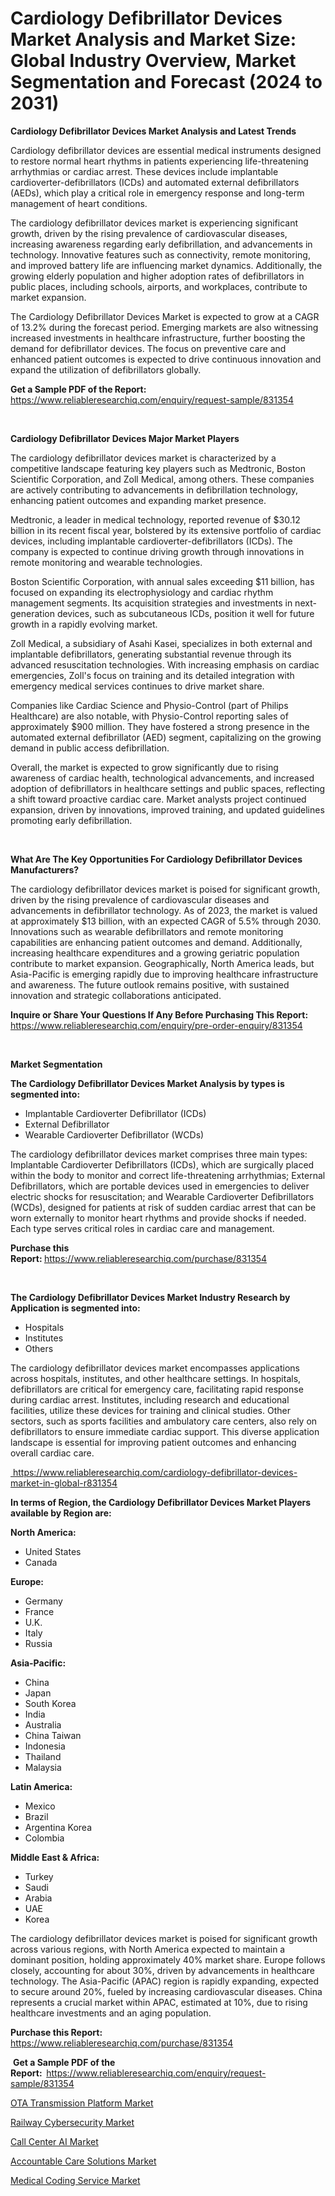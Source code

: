 <p><h1>Cardiology Defibrillator Devices Market Analysis and Market Size: Global Industry Overview, Market Segmentation and Forecast (2024 to 2031)</h1></p><p><strong>Cardiology Defibrillator Devices Market Analysis and Latest Trends</strong></p>
<p><p>Cardiology defibrillator devices are essential medical instruments designed to restore normal heart rhythms in patients experiencing life-threatening arrhythmias or cardiac arrest. These devices include implantable cardioverter-defibrillators (ICDs) and automated external defibrillators (AEDs), which play a critical role in emergency response and long-term management of heart conditions. </p><p>The cardiology defibrillator devices market is experiencing significant growth, driven by the rising prevalence of cardiovascular diseases, increasing awareness regarding early defibrillation, and advancements in technology. Innovative features such as connectivity, remote monitoring, and improved battery life are influencing market dynamics. Additionally, the growing elderly population and higher adoption rates of defibrillators in public places, including schools, airports, and workplaces, contribute to market expansion.</p><p>The Cardiology Defibrillator Devices Market is expected to grow at a CAGR of 13.2% during the forecast period. Emerging markets are also witnessing increased investments in healthcare infrastructure, further boosting the demand for defibrillator devices. The focus on preventive care and enhanced patient outcomes is expected to drive continuous innovation and expand the utilization of defibrillators globally.</p></p>
<p><strong>Get a Sample PDF of the Report:&nbsp;</strong> <a href="https://www.reliableresearchiq.com/enquiry/request-sample/831354?utm_campaign=1137&utm_medium=2&utm_source=Github&utm_content=ia&utm_term=18122024&utm_id=cardiology-defibrillator-devices">https://www.reliableresearchiq.com/enquiry/request-sample/831354</a></p>
<p>&nbsp;</p>
<p><strong>Cardiology Defibrillator Devices Major Market Players</strong></p>
<p><p>The cardiology defibrillator devices market is characterized by a competitive landscape featuring key players such as Medtronic, Boston Scientific Corporation, and Zoll Medical, among others. These companies are actively contributing to advancements in defibrillation technology, enhancing patient outcomes and expanding market presence.</p><p>Medtronic, a leader in medical technology, reported revenue of $30.12 billion in its recent fiscal year, bolstered by its extensive portfolio of cardiac devices, including implantable cardioverter-defibrillators (ICDs). The company is expected to continue driving growth through innovations in remote monitoring and wearable technologies.</p><p>Boston Scientific Corporation, with annual sales exceeding $11 billion, has focused on expanding its electrophysiology and cardiac rhythm management segments. Its acquisition strategies and investments in next-generation devices, such as subcutaneous ICDs, position it well for future growth in a rapidly evolving market.</p><p>Zoll Medical, a subsidiary of Asahi Kasei, specializes in both external and implantable defibrillators, generating substantial revenue through its advanced resuscitation technologies. With increasing emphasis on cardiac emergencies, Zoll's focus on training and its detailed integration with emergency medical services continues to drive market share.</p><p>Companies like Cardiac Science and Physio-Control (part of Philips Healthcare) are also notable, with Physio-Control reporting sales of approximately $900 million. They have fostered a strong presence in the automated external defibrillator (AED) segment, capitalizing on the growing demand in public access defibrillation.</p><p>Overall, the market is expected to grow significantly due to rising awareness of cardiac health, technological advancements, and increased adoption of defibrillators in healthcare settings and public spaces, reflecting a shift toward proactive cardiac care. Market analysts project continued expansion, driven by innovations, improved training, and updated guidelines promoting early defibrillation.</p></p>
<p>&nbsp;</p>
<p><strong>What Are The Key Opportunities For Cardiology Defibrillator Devices Manufacturers?</strong></p>
<p><p>The cardiology defibrillator devices market is poised for significant growth, driven by the rising prevalence of cardiovascular diseases and advancements in defibrillator technology. As of 2023, the market is valued at approximately $13 billion, with an expected CAGR of 5.5% through 2030. Innovations such as wearable defibrillators and remote monitoring capabilities are enhancing patient outcomes and demand. Additionally, increasing healthcare expenditures and a growing geriatric population contribute to market expansion. Geographically, North America leads, but Asia-Pacific is emerging rapidly due to improving healthcare infrastructure and awareness. The future outlook remains positive, with sustained innovation and strategic collaborations anticipated.</p></p>
<p><strong>Inquire or Share Your Questions If Any Before Purchasing This Report:</strong> <a href="https://www.reliableresearchiq.com/enquiry/pre-order-enquiry/831354?utm_campaign=1137&utm_medium=2&utm_source=Github&utm_content=ia&utm_term=18122024&utm_id=cardiology-defibrillator-devices">https://www.reliableresearchiq.com/enquiry/pre-order-enquiry/831354</a></p>
<p>&nbsp;</p>
<p><strong>Market Segmentation</strong></p>
<p><strong>The Cardiology Defibrillator Devices Market Analysis by types is segmented into:</strong></p>
<p><ul><li>Implantable Cardioverter Defibrillator (ICDs)</li><li>External Defibrillator</li><li>Wearable Cardioverter Defibrillator (WCDs)</li></ul></p>
<p><p>The cardiology defibrillator devices market comprises three main types: Implantable Cardioverter Defibrillators (ICDs), which are surgically placed within the body to monitor and correct life-threatening arrhythmias; External Defibrillators, which are portable devices used in emergencies to deliver electric shocks for resuscitation; and Wearable Cardioverter Defibrillators (WCDs), designed for patients at risk of sudden cardiac arrest that can be worn externally to monitor heart rhythms and provide shocks if needed. Each type serves critical roles in cardiac care and management.</p></p>
<p><strong>Purchase this Report:&nbsp;</strong><a href="https://www.reliableresearchiq.com/purchase/831354?utm_campaign=1137&utm_medium=2&utm_source=Github&utm_content=ia&utm_term=18122024&utm_id=cardiology-defibrillator-devices">https://www.reliableresearchiq.com/purchase/831354</a></p>
<p>&nbsp;</p>
<p><strong>The Cardiology Defibrillator Devices Market Industry Research by Application is segmented into:</strong></p>
<p><ul><li>Hospitals</li><li>Institutes</li><li>Others</li></ul></p>
<p><p>The cardiology defibrillator devices market encompasses applications across hospitals, institutes, and other healthcare settings. In hospitals, defibrillators are critical for emergency care, facilitating rapid response during cardiac arrest. Institutes, including research and educational facilities, utilize these devices for training and clinical studies. Other sectors, such as sports facilities and ambulatory care centers, also rely on defibrillators to ensure immediate cardiac support. This diverse application landscape is essential for improving patient outcomes and enhancing overall cardiac care.</p></p>
<p><a href="https://www.reliableresearchiq.com/cardiology-defibrillator-devices-market-in-global-r831354?utm_campaign=1137&utm_medium=2&utm_source=Github&utm_content=ia&utm_term=18122024&utm_id=cardiology-defibrillator-devices">&nbsp;https://www.reliableresearchiq.com/cardiology-defibrillator-devices-market-in-global-r831354</a></p>
<p><strong>In terms of Region, the Cardiology Defibrillator Devices Market Players available by Region are:</strong></p>
<p>
    <p> <strong> North America: </strong>
        <ul>
            <li>United States</li>
            <li>Canada</li>
        </ul>
        </p> 
    <p> <strong> Europe: </strong>
        <ul>
            <li>Germany</li>
            <li>France</li>
            <li>U.K.</li>
            <li>Italy</li>
            <li>Russia</li>
        </ul>
        </p> 
    <p> <strong> Asia-Pacific: </strong>
        <ul>
            <li>China</li>
            <li>Japan</li>
            <li>South Korea</li>
            <li>India</li>
            <li>Australia</li>
            <li>China Taiwan</li>
            <li>Indonesia</li>
            <li>Thailand</li>
            <li>Malaysia</li>
        </ul>
        </p> 
    <p> <strong> Latin America: </strong>
        <ul>
            <li>Mexico</li>
            <li>Brazil</li>
            <li>Argentina Korea</li>
            <li>Colombia</li>
        </ul>
        </p> 
    <p> <strong> Middle East & Africa: </strong>
        <ul>
            <li>Turkey</li>
            <li>Saudi</li>
            <li>Arabia</li>
            <li>UAE</li>
            <li>Korea</li>
        </ul>
    </p>
    </p>
<p><p>The cardiology defibrillator devices market is poised for significant growth across various regions, with North America expected to maintain a dominant position, holding approximately 40% market share. Europe follows closely, accounting for about 30%, driven by advancements in healthcare technology. The Asia-Pacific (APAC) region is rapidly expanding, expected to secure around 20%, fueled by increasing cardiovascular diseases. China represents a crucial market within APAC, estimated at 10%, due to rising healthcare investments and an aging population.</p></p>
<p><strong>Purchase this Report: </strong><a href="https://www.reliableresearchiq.com/purchase/831354?utm_campaign=1137&utm_medium=2&utm_source=Github&utm_content=ia&utm_term=18122024&utm_id=cardiology-defibrillator-devices">https://www.reliableresearchiq.com/purchase/831354</a></p>
<p>&nbsp;<strong>Get a Sample PDF of the Report:&nbsp;&nbsp;</strong><a href="https://www.reliableresearchiq.com/enquiry/request-sample/831354?utm_campaign=1137&utm_medium=2&utm_source=Github&utm_content=ia&utm_term=18122024&utm_id=cardiology-defibrillator-devices">https://www.reliableresearchiq.com/enquiry/request-sample/831354</a></p>
<p><strong></strong></p>
<p><p><a href="https://www.linkedin.com/pulse/ota-transmission-platform-market-analysis-trends-development-98b3e?utm_campaign=1137&utm_medium=2&utm_source=Github&utm_content=ia&utm_term=18122024&utm_id=cardiology-defibrillator-devices">OTA Transmission Platform Market</a></p><p><a href="https://www.linkedin.com/pulse/railway-cybersecurity-market-forecasted-from-2024-2031-expanding-u0rze?utm_campaign=1137&utm_medium=2&utm_source=Github&utm_content=ia&utm_term=18122024&utm_id=cardiology-defibrillator-devices">Railway Cybersecurity Market</a></p><p><a href="https://www.linkedin.com/pulse/amacro-overview-forecast-cagr-141-call-center-ai-marketfor-szule?utm_campaign=1137&utm_medium=2&utm_source=Github&utm_content=ia&utm_term=18122024&utm_id=cardiology-defibrillator-devices">Call Center AI Market</a></p><p><a href="https://www.linkedin.com/pulse/strategic-market-insights-navigating-global-accountable-care-bnyhe?utm_campaign=1137&utm_medium=2&utm_source=Github&utm_content=ia&utm_term=18122024&utm_id=cardiology-defibrillator-devices">Accountable Care Solutions Market</a></p><p><a href="https://www.linkedin.com/pulse/medical-coding-service-market-analysis-highlights-growth-u4uxe?utm_campaign=1137&utm_medium=2&utm_source=Github&utm_content=ia&utm_term=18122024&utm_id=cardiology-defibrillator-devices">Medical Coding Service Market</a></p></p>